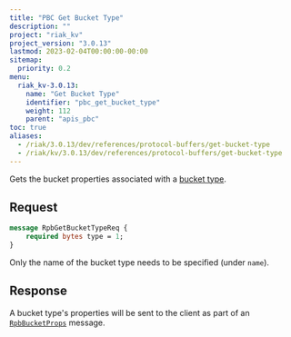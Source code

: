 ```yaml
---
title: "PBC Get Bucket Type"
description: ""
project: "riak_kv"
project_version: "3.0.13"
lastmod: 2023-02-04T00:00:00-00:00
sitemap:
  priority: 0.2
menu:
  riak_kv-3.0.13:
    name: "Get Bucket Type"
    identifier: "pbc_get_bucket_type"
    weight: 112
    parent: "apis_pbc"
toc: true
aliases:
  - /riak/3.0.13/dev/references/protocol-buffers/get-bucket-type
  - /riak/kv/3.0.13/dev/references/protocol-buffers/get-bucket-type
---
```


Gets the bucket properties associated with a [bucket type]({{<baseurl>}}riak/kv/3.0.13/using/cluster-operations/bucket-types).

## Request

```protobuf
message RpbGetBucketTypeReq {
    required bytes type = 1;
}
```

Only the name of the bucket type needs to be specified (under `name`).

## Response

A bucket type's properties will be sent to the client as part of an
[`RpbBucketProps`]({{<baseurl>}}riak/kv/3.0.13/developing/api/protocol-buffers/get-bucket-props) message.

